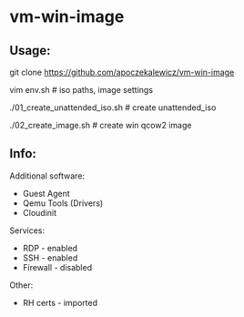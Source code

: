 # vm-win-image

## Usage:
git clone https://github.com/apoczekalewicz/vm-win-image

vim env.sh # iso paths, image settings

./01_create_unattended_iso.sh # create unattended_iso

./02_create_image.sh # create win qcow2 image


## Info:
Additional software:
- Guest Agent
- Qemu Tools (Drivers)
- Cloudinit

Services:
- RDP - enabled
- SSH - enabled
- Firewall - disabled

Other:
- RH certs - imported

